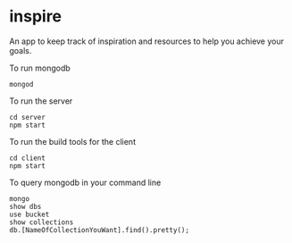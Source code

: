 # inspire
An app to keep track of inspiration and resources to help you achieve your goals.

To run mongodb
```
mongod
```
To run the server
```
cd server
npm start
```
To run the build tools for the client
```
cd client
npm start
```
To query mongodb in your command line
```
mongo
show dbs
use bucket
show collections
db.[NameOfCollectionYouWant].find().pretty();
```
